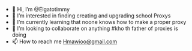 - 👋 Hi, I’m @Elgatotimmy
- 👀 I’m interested in finding creating and upgrading school Proxys
- 🌱 I’m currently learning that noone knows how to make a proper proxy
- 💞️ I’m looking to collaborate on anything #kho th father of proxies is doing
- 📫 How to reach me Hmawioo@gmail.com

<!---
Elgatotimmy/Elgatotimmy is a ✨ special ✨ repository because its `README.md` (this file) appears on your GitHub profile.
You can click the Preview link to take a look at your changes.
--->
